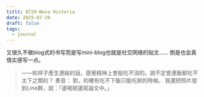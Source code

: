 ```yaml
---
titlt: 0729-Nova Historia
date: 2025-07-29
draft: false
tags:
  - journal
---
```


又很久不做blog式的书写而是写mini-blog也就是社交网络的贴文…… 倒是也会真情实感写一点。

> ——和祥子產生連結的話，感覺精神上會挺吃不消的。說不定會連飯都吃不太下之類的？
> 奏音：
> 對，的確有吃不下飯只能吃粥的時候。
> 我還把照片發到Line群，說：「邊喝粥邊寫論文中。」


